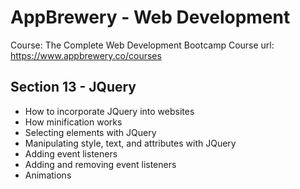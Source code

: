 # AppBrewery - Web Development

Course: The Complete Web Development Bootcamp
Course url: https://www.appbrewery.co/courses

## Section 13 - JQuery

- How to incorporate JQuery into websites
- How minification works
- Selecting elements with JQuery
- Manipulating style, text, and attributes with JQuery
- Adding event listeners
- Adding and removing event listeners
- Animations
